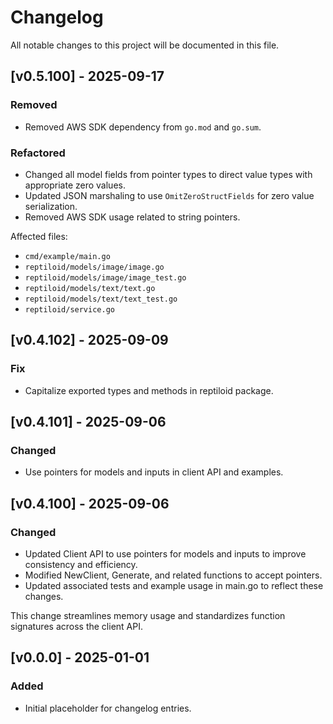 # Changelog

All notable changes to this project will be documented in this file.

## [v0.5.100] - 2025-09-17

### Removed

- Removed AWS SDK dependency from `go.mod` and `go.sum`.

### Refactored

- Changed all model fields from pointer types to direct value types with appropriate zero values.
- Updated JSON marshaling to use `OmitZeroStructFields` for zero value serialization.
- Removed AWS SDK usage related to string pointers.

Affected files:

- `cmd/example/main.go`
- `reptiloid/models/image/image.go`
- `reptiloid/models/image/image_test.go`
- `reptiloid/models/text/text.go`
- `reptiloid/models/text/text_test.go`
- `reptiloid/service.go`

## [v0.4.102] - 2025-09-09

### Fix

- Capitalize exported types and methods in reptiloid package.

## [v0.4.101] - 2025-09-06

### Changed

- Use pointers for models and inputs in client API and examples.

## [v0.4.100] - 2025-09-06

### Changed

- Updated Client API to use pointers for models and inputs to improve consistency and efficiency.
- Modified NewClient, Generate, and related functions to accept pointers.
- Updated associated tests and example usage in main.go to reflect these changes.

This change streamlines memory usage and standardizes function signatures across the client API.

## [v0.0.0] - 2025-01-01

### Added

- Initial placeholder for changelog entries.
